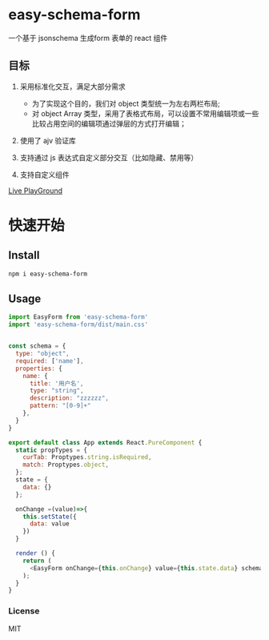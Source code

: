 # easy-schema-form
一个基于 jsonschema 生成form 表单的 react 组件

## 目标
1. 采用标准化交互，满足大部分需求
   * 为了实现这个目的，我们对 object 类型统一为左右两栏布局;
   * 对 object Array 类型，采用了表格式布局，可以设置不常用编辑项或一些比较占用空间的编辑项通过弹层的方式打开编辑；

2. 使用了 ajv 验证库
3. 支持通过 js 表达式自定义部分交互（比如隐藏、禁用等）
4. 支持自定义组件

[Live PlayGround](https://hellosean1025.github.io/jsf/)

# 快速开始

## Install
```bash
npm i easy-schema-form
```

## Usage
```js
import EasyForm from 'easy-schema-form'
import 'easy-schema-form/dist/main.css'


const schema = {
  type: "object",
  required: ['name'],
  properties: {
    name: {
      title: '用户名',
      type: "string",
      description: "zzzzzz",
      pattern: "[0-9]+"
    },
  }
}

export default class App extends React.PureComponent {
  static propTypes = {
    curTab: Proptypes.string.isRequired,
    match: Proptypes.object,
  };
  state = {
    data: {}
  };

  onChange =(value)=>{
    this.setState({
      data: value
    })
  }

  render () {
    return (
      <EasyForm onChange={this.onChange} value={this.state.data} schema={schema} />
    );
  }
}

```

### License
MIT
